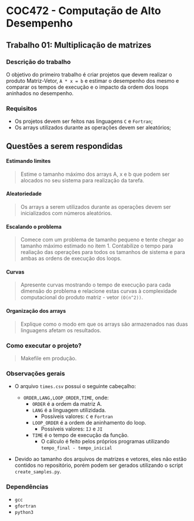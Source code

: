 # COC472 - Computação de Alto Desempenho

## Trabalho 01: Multiplicação de matrizes

### Descrição do trabalho
O objetivo do primeiro trabalho é criar projetos que devem realizar o produto Matriz-Vetor, `A * x = b` e estimar o desempenho dos mesmo e comparar os tempos de execução e o impacto da ordem dos loops aninhados no desempenho.

### Requisitos
- Os projetos devem ser feitos nas linguagens `C` e `Fortran`;
- Os arrays utilizados durante as operações devem ser aleatórios;

## Questões a serem respondidas

#### Estimando limites
> Estime o tamanho máximo dos arrays A, x e b que podem ser alocados no seu sistema para realização da tarefa.

#### Aleatoriedade
> Os arrays a serem utilizados durante as operações devem ser inicializados com números aleatórios.

#### Escalando o problema
> Comece com um problema de tamanho pequeno e tente chegar ao tamanho máximo estimado no item 1. Contabilize o tempo para realiação das operações para todos os tamanhos de sistema e para ambas as ordens de execução dos loops.

#### Curvas
> Apresente curvas mostrando o tempo de execução para cada dimensão do problema e relacione estas curvas à complexidade computacional do produto matriz - vetor `(O(n^2))`.

#### Organização dos arrays
> Explique como o modo em que os arrays são armazenados nas duas linguagens afetam os resultados.

### Como executar o projeto?

> Makefile em produção.

### Observações gerais

- O arquivo `times.csv` possui o seguinte cabeçalho:
  - `ORDER,LANG,LOOP_ORDER,TIME`, onde:
	- `ORDER` é a ordem da matriz A.
    - `LANG` é a linguagem utilizidada.
	  - Possíveis valores: `C` e `Fortran`
	- `LOOP_ORDER` é a ordem de aninhamento do loop.
	  - Possíveis valores: `IJ` e `JI`
	- `TIME` é o tempo de execução da função.
	  - O cálculo é feito pelos próprios programas utilizando `tempo_final - tempo_inicial`

- Devido ao tamanho dos arquivos de matrizes e vetores, eles não estão contidos no repositório, porém podem ser gerados utilizando o script `create_samples.py`.


### Dependências

- `gcc`
- `gfortran`
- `python3`

